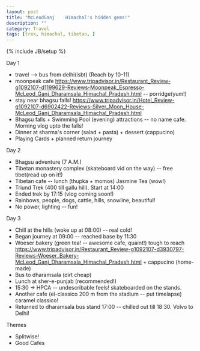 ```yaml
---
layout: post
title: "McLeodGanj    Himachal's hidden gems!"
description: ""
category: Travel
tags: [trek, himachal, tibetan, ]
---
```

{% include JB/setup %}

Day 1

- travel --> bus from delhi(isbt) (Reach by 10-11)
- moonpeak cafe https://www.tripadvisor.in/Restaurant_Review-g1092107-d1199629-Reviews-Moonpeak_Espresso-McLeod_Ganj_Dharamsala_Himachal_Pradesh.html -- porridge(yum!)
- stay near bhagsu falls! https://www.tripadvisor.in/Hotel_Review-g1092107-d6902422-Reviews-Silver_Moon_House-McLeod_Ganj_Dharamsala_Himachal_Pradesh.html
- Bhagsu falls + Swimming Pool (evening) attractions -- no name cafe. Morning vlog upto the falls!
- Dinner at sharma's corner (salad + pasta) + dessert (cappucino)
- Playing Cards + planned return journey

Day 2

- Bhagsu adventure (7 A.M.)
- Tibetan monastery complex (skateboard vid on the way) -- free tibet(read up on it!)
- Tibetan cafe -- lunch (thupka + momos) Jasmine Tea (wow!)
- Triund Trek (400 till gallu hill). Start at 14:00
- Ended trek by 17:15 (vlog coming soon!)
- Rainbows, people, dogs, cattle, hills, snowline, beautiful!
- No power, lighting -- fun!

Day 3

- Chill at the hills (woke up at 08:00) -- real cold!
- Began journey at 09:00 -- reached base by 11:30
- Woeser bakery (green tea! -- awesome cafe, quaint!) tough to reach https://www.tripadvisor.in/Restaurant_Review-g1092107-d3930797-Reviews-Woeser_Bakery-McLeod_Ganj_Dharamsala_Himachal_Pradesh.html + cappucino (home-made)
- Bus to dharamsala (dirt cheap)
- Lunch at sher-e-punjab (recommended!)
- 15:30 -> HPCA -- undescribable feels! skateboarded on the stands.
- Another cafe (el-classico 200 m from the stadium -- put timelapse) caramel classico!
- Returned to dharamsala bus stand 17:00 -- chilled out till 18:30. Volvo to Delhi!

Themes

- Splitwise!
- Good Cafes